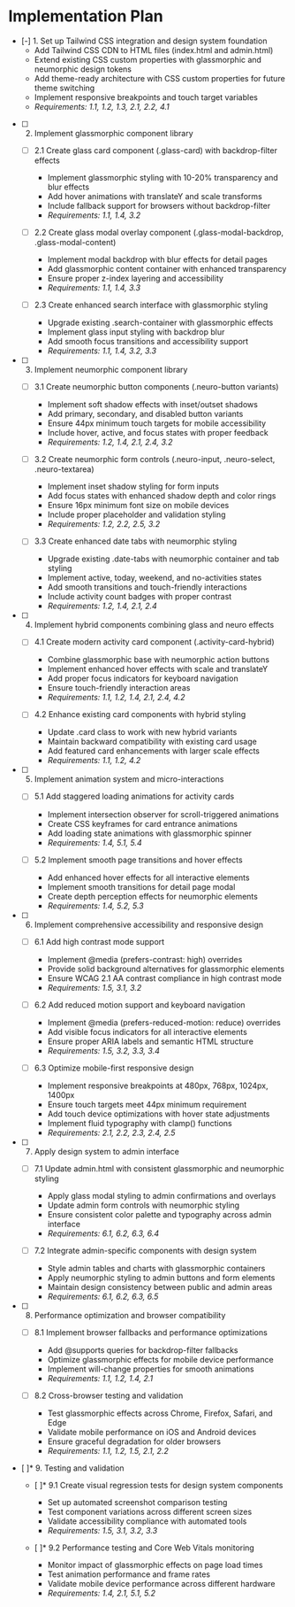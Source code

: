 # Implementation Plan

- [-] 1. Set up Tailwind CSS integration and design system foundation
  - Add Tailwind CSS CDN to HTML files (index.html and admin.html)
  - Extend existing CSS custom properties with glassmorphic and neumorphic design tokens
  - Add theme-ready architecture with CSS custom properties for future theme switching
  - Implement responsive breakpoints and touch target variables
  - _Requirements: 1.1, 1.2, 1.3, 2.1, 2.2, 4.1_

- [ ] 2. Implement glassmorphic component library
  - [ ] 2.1 Create glass card component (.glass-card) with backdrop-filter effects
    - Implement glassmorphic styling with 10-20% transparency and blur effects
    - Add hover animations with translateY and scale transforms
    - Include fallback support for browsers without backdrop-filter
    - _Requirements: 1.1, 1.4, 3.2_

  - [ ] 2.2 Create glass modal overlay component (.glass-modal-backdrop, .glass-modal-content)
    - Implement modal backdrop with blur effects for detail pages
    - Add glassmorphic content container with enhanced transparency
    - Ensure proper z-index layering and accessibility
    - _Requirements: 1.1, 1.4, 3.3_

  - [ ] 2.3 Create enhanced search interface with glassmorphic styling
    - Upgrade existing .search-container with glassmorphic effects
    - Implement glass input styling with backdrop blur
    - Add smooth focus transitions and accessibility support
    - _Requirements: 1.1, 1.4, 3.2, 3.3_

- [ ] 3. Implement neumorphic component library
  - [ ] 3.1 Create neumorphic button components (.neuro-button variants)
    - Implement soft shadow effects with inset/outset shadows
    - Add primary, secondary, and disabled button variants
    - Ensure 44px minimum touch targets for mobile accessibility
    - Include hover, active, and focus states with proper feedback
    - _Requirements: 1.2, 1.4, 2.1, 2.4, 3.2_

  - [ ] 3.2 Create neumorphic form controls (.neuro-input, .neuro-select, .neuro-textarea)
    - Implement inset shadow styling for form inputs
    - Add focus states with enhanced shadow depth and color rings
    - Ensure 16px minimum font size on mobile devices
    - Include proper placeholder and validation styling
    - _Requirements: 1.2, 2.2, 2.5, 3.2_

  - [ ] 3.3 Create enhanced date tabs with neumorphic styling
    - Upgrade existing .date-tabs with neumorphic container and tab styling
    - Implement active, today, weekend, and no-activities states
    - Add smooth transitions and touch-friendly interactions
    - Include activity count badges with proper contrast
    - _Requirements: 1.2, 1.4, 2.1, 2.4_

- [ ] 4. Implement hybrid components combining glass and neuro effects
  - [ ] 4.1 Create modern activity card component (.activity-card-hybrid)
    - Combine glassmorphic base with neumorphic action buttons
    - Implement enhanced hover effects with scale and translateY
    - Add proper focus indicators for keyboard navigation
    - Ensure touch-friendly interaction areas
    - _Requirements: 1.1, 1.2, 1.4, 2.1, 2.4, 4.2_

  - [ ] 4.2 Enhance existing card components with hybrid styling
    - Update .card class to work with new hybrid variants
    - Maintain backward compatibility with existing card usage
    - Add featured card enhancements with larger scale effects
    - _Requirements: 1.1, 1.2, 4.2_

- [ ] 5. Implement animation system and micro-interactions
  - [ ] 5.1 Add staggered loading animations for activity cards
    - Implement intersection observer for scroll-triggered animations
    - Create CSS keyframes for card entrance animations
    - Add loading state animations with glassmorphic spinner
    - _Requirements: 1.4, 5.1, 5.4_

  - [ ] 5.2 Implement smooth page transitions and hover effects
    - Add enhanced hover effects for all interactive elements
    - Implement smooth transitions for detail page modal
    - Create depth perception effects for neumorphic elements
    - _Requirements: 1.4, 5.2, 5.3_

- [ ] 6. Implement comprehensive accessibility and responsive design
  - [ ] 6.1 Add high contrast mode support
    - Implement @media (prefers-contrast: high) overrides
    - Provide solid background alternatives for glassmorphic elements
    - Ensure WCAG 2.1 AA contrast compliance in high contrast mode
    - _Requirements: 1.5, 3.1, 3.2_

  - [ ] 6.2 Add reduced motion support and keyboard navigation
    - Implement @media (prefers-reduced-motion: reduce) overrides
    - Add visible focus indicators for all interactive elements
    - Ensure proper ARIA labels and semantic HTML structure
    - _Requirements: 1.5, 3.2, 3.3, 3.4_

  - [ ] 6.3 Optimize mobile-first responsive design
    - Implement responsive breakpoints at 480px, 768px, 1024px, 1400px
    - Ensure touch targets meet 44px minimum requirement
    - Add touch device optimizations with hover state adjustments
    - Implement fluid typography with clamp() functions
    - _Requirements: 2.1, 2.2, 2.3, 2.4, 2.5_

- [ ] 7. Apply design system to admin interface
  - [ ] 7.1 Update admin.html with consistent glassmorphic and neumorphic styling
    - Apply glass modal styling to admin confirmations and overlays
    - Update admin form controls with neumorphic styling
    - Ensure consistent color palette and typography across admin interface
    - _Requirements: 6.1, 6.2, 6.3, 6.4_

  - [ ] 7.2 Integrate admin-specific components with design system
    - Style admin tables and charts with glassmorphic containers
    - Apply neumorphic styling to admin buttons and form elements
    - Maintain design consistency between public and admin areas
    - _Requirements: 6.1, 6.2, 6.3, 6.5_

- [ ] 8. Performance optimization and browser compatibility
  - [ ] 8.1 Implement browser fallbacks and performance optimizations
    - Add @supports queries for backdrop-filter fallbacks
    - Optimize glassmorphic effects for mobile device performance
    - Implement will-change properties for smooth animations
    - _Requirements: 1.1, 1.2, 1.4, 2.1_

  - [ ] 8.2 Cross-browser testing and validation
    - Test glassmorphic effects across Chrome, Firefox, Safari, and Edge
    - Validate mobile performance on iOS and Android devices
    - Ensure graceful degradation for older browsers
    - _Requirements: 1.1, 1.2, 1.5, 2.1, 2.2_

- [ ]* 9. Testing and validation
  - [ ]* 9.1 Create visual regression tests for design system components
    - Set up automated screenshot comparison testing
    - Test component variations across different screen sizes
    - Validate accessibility compliance with automated tools
    - _Requirements: 1.5, 3.1, 3.2, 3.3_

  - [ ]* 9.2 Performance testing and Core Web Vitals monitoring
    - Monitor impact of glassmorphic effects on page load times
    - Test animation performance and frame rates
    - Validate mobile device performance across different hardware
    - _Requirements: 1.4, 2.1, 5.1, 5.2_